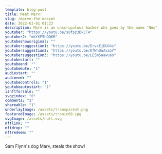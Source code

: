 ```yaml
---
template: blog-post
title: Meet Marv!
slug: /marve-the-mascot
date: 2022-03-01 01:23
description: Marv is an unscrupulous hacker who goes by the name "Neo"
youtuber: "https://youtu.be/s0fpz3DkCT4"
youtuber2: "mkYKF5hQQ6M"
youtubeshoworiginal: ""
youtubersuggestion1: "https://youtu.be/ErvxEjDUO4s"
youtubersuggestion2: "https://youtu.be/UfWnQuAxa5Y"
youtubersuggestion3: "https://youtu.be/LE5m5aawuao"
youtubestart: ""
youtubeend: ""
youtubemute: "1"
audiostart: ""
audioend: ""
youtubecontrols: "1"
youtubeautostart: "1"
isnftforsale: ""
svgzindex: "0"
comments: "1"
shareable: "1"
underlayImage: /assets/transparent.png
featuredImage: /assets/tronin60.jpg
svgImage: /assets/null.svg
nftlink: ""
nftdrop: ""
nftredeem: ""
---
```

Sam Flynn's dog Marv, steals the show!







 

 

<!-- XjuLZwlDxh8 -->